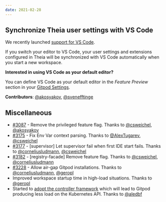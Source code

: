 ```yaml
---
date: 2021-02-28
---
```


## Synchronize Theia user settings with VS Code

We recently launched [support for VS Code](https://www.gitpod.io/blog/root-docker-and-vscode/#vs-code).

If you switch your editor to VS Code, your user settings and extensions configured in Theia will be synchronized with VS Code automatically when you start a new workspace.

**Interested in using VS Code as your default editor?**

You can define VS Code as your default editor in the _Feature Preview_ section in your [Gitpod Settings]().

**Contributors**: [@akosyakov](https://github.com/akosyakov), [@svenefftinge](https://github.com/svenefftinge)

## Miscellaneous

- [#3087](https://github.com/gitpod-com/gitpod/pull/3087) - Remove the privileged feature flag. Thanks to [@csweichel](https://github.com/csweichel), [@akosyakov](https://github.com/akosyakov)
- [#3175](https://github.com/gitpod-com/gitpod/pull/3175) - Fix Env Var context parsing. Thanks to [@AlexTugarev](https://github.com/AlexTugarev), [@csweichel](https://github.com/csweichel)
- [#3177](https://github.com/gitpod-com/gitpod/pull/3177) - [supervisor] Let supervisor fail when first IDE start fails. Thanks to [@corneliusludmann](https://github.com/corneliusludmann), [@csweichel](https://github.com/csweichel)
- [#3182](https://github.com/gitpod-com/gitpod/pull/3182) - [registry-facade] Remove feature flag. Thanks to [@csweichel](https://github.com/csweichel), [@corneliusludmann](https://github.com/corneliusludmann)
- [#3228](https://github.com/gitpod-io/gitpod/pull/3228) - Allow air-gap Gitpod installations. Thanks to [@corneliusludmann](https://github.com/corneliusludmann), [@geropl](https://github.com/geropl)
- Improved workspace startup time in high-load situations. Thanks to [@geropl](https://github.com/geropl)
- Started to [adopt the controller framework](https://kubernetes.io/docs/concepts/architecture/controller/) which will lead to Gitpod producing less load on the Kubernetes API. Thanks to [@aledbf](https://github.com/aledbf)
